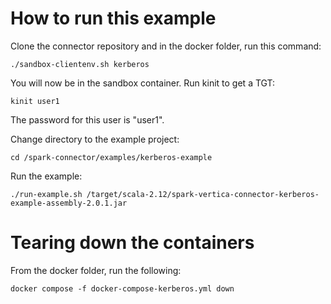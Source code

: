# How to run this example

Clone the connector repository and in the docker folder, run this command:
```
./sandbox-clientenv.sh kerberos
```

You will now be in the sandbox container. Run kinit to get a TGT:
```
kinit user1
```

The password for this user is "user1".

Change directory to the example project:
```
cd /spark-connector/examples/kerberos-example
```

Run the example:
```
./run-example.sh /target/scala-2.12/spark-vertica-connector-kerberos-example-assembly-2.0.1.jar
``` 

# Tearing down the containers

From the docker folder, run the following:
```
docker compose -f docker-compose-kerberos.yml down
```